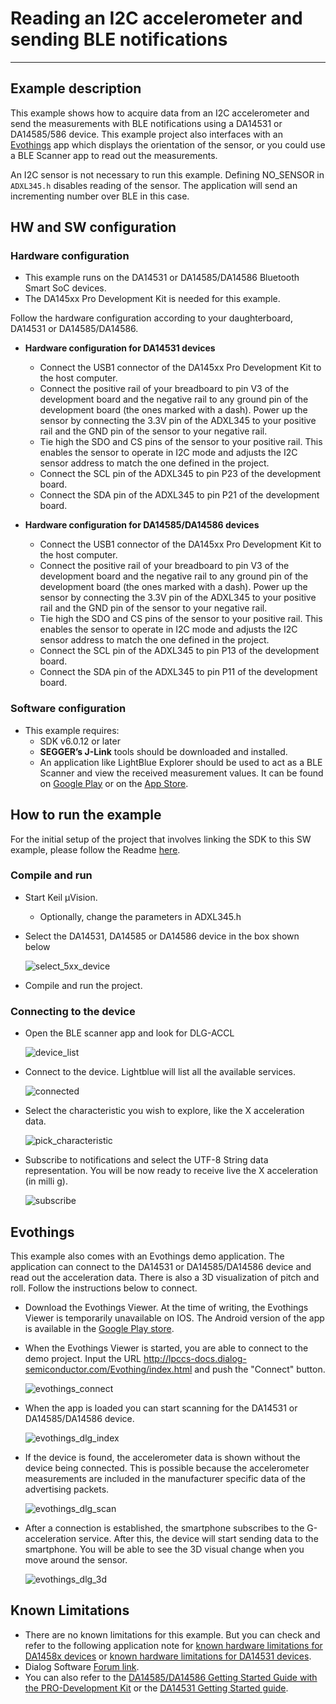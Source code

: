 
# Reading an I2C accelerometer and sending BLE notifications

---

## Example description

This example shows how to acquire data from an I2C accelerometer and send the measurements with BLE notifications using a DA14531 or DA14585/586 device. This example project also interfaces with an [Evothings](https://evothings.com) app which displays the orientation of the sensor, or you could use a BLE Scanner app to read out the measurements.

An I2C sensor is not necessary to run this example.
Defining NO_SENSOR in ``ADXL345.h`` disables reading of the sensor. 
The application will send an incrementing number over BLE in this case. 

## HW and SW configuration


### Hardware configuration

- This example runs on the DA14531 or DA14585/DA14586 Bluetooth Smart SoC devices.
- The DA145xx Pro Development Kit is needed for this example.

Follow the hardware configuration according to your daughterboard, DA14531 or DA14585/DA14586.

* **Hardware configuration for DA14531 devices**
    - Connect the USB1 connector of the DA145xx Pro Development Kit to the host computer.
    - Connect the positive rail of your breadboard to pin V3 of the development board and the negative rail to any ground pin of the development board (the ones marked with a dash). Power up the sensor by connecting the 3.3V pin of the ADXL345 to your positive rail and the GND pin of the sensor to your negative rail.
    - Tie high the SDO and CS pins of the sensor to your positive rail. This enables the sensor to operate in I2C mode and adjusts the I2C sensor address to match the one defined in the project.
    - Connect the SCL pin of the ADXL345 to pin P23 of the development board.
    - Connect the SDA pin of the ADXL345 to pin P21 of the development board.

 * **Hardware configuration for DA14585/DA14586 devices**
    - Connect the USB1 connector of the DA145xx Pro Development Kit to the host computer.
    - Connect the positive rail of your breadboard to pin V3 of the development board and the negative rail to any ground pin of the development board (the ones marked with a dash). Power up the sensor by connecting the 3.3V pin of the ADXL345 to your positive rail and the GND pin of the sensor to your negative rail.
    - Tie high the SDO and CS pins of the sensor to your positive rail. This enables the sensor to operate in I2C mode and adjusts the I2C sensor address to match the one defined in the project.
    - Connect the SCL pin of the ADXL345 to pin P13 of the development board.
    - Connect the SDA pin of the ADXL345 to pin P11 of the development board.
  
### Software configuration

- This example requires:
    - SDK v6.0.12 or later
	- **SEGGER’s J-Link** tools should be downloaded and installed.
     - An application like LightBlue Explorer should be used to act as a BLE Scanner and view the received measurement values. It can be found on [Google Play](https://play.google.com/store/apps/details?id=com.punchthrough.lightblueexplorer) or on the [App Store](https://apps.apple.com/gb/app/lightblue-explorer/id557428110).

## How to run the example

For the initial setup of the project that involves linking the SDK to this SW example, please follow the Readme [here](https://github.com/dialog-semiconductor/BLE_SDK6_examples).

### Compile and run

- Start Keil µVision.
  - Optionally, change the parameters in ADXL345.h
- Select the DA14531, DA14585 or DA14586 device in the box shown below

    ![select_5xx_device](assets/select_5xx_device.png)

- Compile and run the project.

### Connecting to the device
- Open the BLE scanner app and look for DLG-ACCL
    
    ![device_list](assets/capture_device_list.jpg)

- Connect to the device. Lightblue will list all the available services.

    ![connected](assets/connected.jpg)

- Select the characteristic you wish to explore, like the X acceleration data. 

    ![pick_characteristic](assets/pick_characteristic.jpg)

- Subscribe to notifications and select the UTF-8 String data representation. You will be now ready to receive live the X acceleration (in milli g).
    
    ![subscribe](assets/subscribe.jpg)

## Evothings

This example also comes with an Evothings demo application. The application can connect to the DA14531 or DA14585/DA14586 device and read out the acceleration data. There is also a 3D visualization of pitch and roll. Follow the instructions below to connect.

- Download the Evothings Viewer. At the time of writing, the Evothings Viewer is temporarily unavailable on IOS. The Android version of the app is available in the [Google Play store](https://play.google.com/store/apps/details?id=com.evothings.evothingsviewer).

- When the Evothings Viewer is started, you are able to connect to the demo project. Input the URL <span style="color:blue; display: inline;">http://lpccs-docs.dialog-semiconductor.com/Evothing/index.html</span> and push the "Connect" button. 

    ![evothings_connect](assets/evothings_connect.jpg)

- When the app is loaded you can start scanning for the DA14531 or DA14585/DA14586 device.

    ![evothings_dlg_index](assets/evothings-dlg-index.jpg)

-  If the device is found, the accelerometer data is shown without the device being connected.
This is possible because the accelerometer measurements are included in the manufacturer specific data of the advertising packets. 

    ![evothings_dlg_scan](assets/evothings-dlg-scan.jpg)

- After a connection is established, the smartphone subscribes to the G-acceleration service. After this, the device will start sending data to the smartphone. You will be able to see the 3D visual change when you move around the sensor.

    ![evothings_dlg_3d](assets/evothings-dlg-3d.jpg)

## Known Limitations


- There are no known limitations for this example. But you can check and refer to the following application note for
[known hardware limitations for DA1458x devices](https://www.dialog-semiconductor.com/sites/default/files/da1458x-knownlimitations_2019_01_07.pdf) or [known hardware limitations for DA14531 devices](https://www.dialog-semiconductor.com/da14531_HW_Limitation).
- Dialog Software [Forum link](https://www.dialog-semiconductor.com/forum).
- You can also refer to the [DA14585/DA14586 Getting Started Guide with the PRO-Development Kit](http://lpccs-docs.dialog-semiconductor.com/da14585_getting_started/index.html) or the [DA14531 Getting Started guide](https://www.dialog-semiconductor.com/da14531-getting-started).

